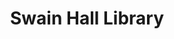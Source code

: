 ---
dateStart: 2014-10-10
dateEnd: 2014-12-31
title: "Swain Hall Library"
venue: "Indiana University"
organizer: Bob Noel
credit: Lisel Record
city: Bloomington
state: IN
country: USA
pdfLink:
venueImages:
 - sm: image01.sm.jpg
   lg: image01.lg.jpg
 - sm: image02.sm.jpg
   lg: image02.lg.jpg
 - sm: image03.sm.jpg
   lg: image03.lg.jpg
---